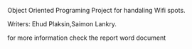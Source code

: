 Object Oriented Programing Project for handaling Wifi spots.

Writers: Ehud Plaksin,Saimon Lankry.

for more information check the report word document
